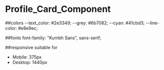 # Profile_Card_Component

##colors
--text_color: #2e3349;
--grey: #6b7082;
--cyan: #41cbd3;
--line-color: #e8e9ec;

##fonts
font-family: "Kumbh Sans", sans-serif;

##responsive
suitable for

- Mobile: 375px
- Desktop: 1440px
